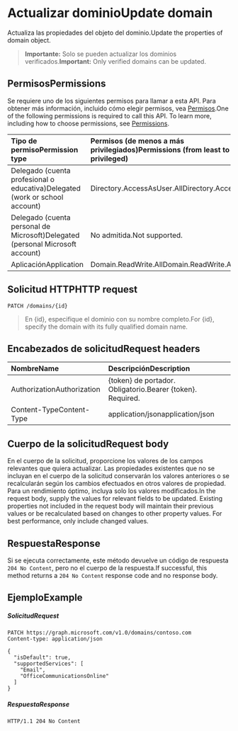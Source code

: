 # <a name="update-domain"></a><span data-ttu-id="348d8-101">Actualizar dominio</span><span class="sxs-lookup"><span data-stu-id="348d8-101">Update domain</span></span>

<span data-ttu-id="348d8-102">Actualiza las propiedades del objeto del dominio.</span><span class="sxs-lookup"><span data-stu-id="348d8-102">Update the properties of domain object.</span></span>

> <span data-ttu-id="348d8-103">**Importante:** Solo se pueden actualizar los dominios verificados.</span><span class="sxs-lookup"><span data-stu-id="348d8-103">**Important:** Only verified domains can be updated.</span></span>

## <a name="permissions"></a><span data-ttu-id="348d8-104">Permisos</span><span class="sxs-lookup"><span data-stu-id="348d8-104">Permissions</span></span>

<span data-ttu-id="348d8-p101">Se requiere uno de los siguientes permisos para llamar a esta API. Para obtener más información, incluido cómo elegir permisos, vea [Permisos](../../../concepts/permissions_reference.md).</span><span class="sxs-lookup"><span data-stu-id="348d8-p101">One of the following permissions is required to call this API. To learn more, including how to choose permissions, see [Permissions](../../../concepts/permissions_reference.md).</span></span>


|<span data-ttu-id="348d8-107">Tipo de permiso</span><span class="sxs-lookup"><span data-stu-id="348d8-107">Permission type</span></span>      | <span data-ttu-id="348d8-108">Permisos (de menos a más privilegiados)</span><span class="sxs-lookup"><span data-stu-id="348d8-108">Permissions (from least to most privileged)</span></span>              |
|:--------------------|:---------------------------------------------------------|
|<span data-ttu-id="348d8-109">Delegado (cuenta profesional o educativa)</span><span class="sxs-lookup"><span data-stu-id="348d8-109">Delegated (work or school account)</span></span> | <span data-ttu-id="348d8-110">Directory.AccessAsUser.All</span><span class="sxs-lookup"><span data-stu-id="348d8-110">Directory.AccessAsUser.All</span></span>    |
|<span data-ttu-id="348d8-111">Delegado (cuenta personal de Microsoft)</span><span class="sxs-lookup"><span data-stu-id="348d8-111">Delegated (personal Microsoft account)</span></span> | <span data-ttu-id="348d8-112">No admitida.</span><span class="sxs-lookup"><span data-stu-id="348d8-112">Not supported.</span></span>    |
|<span data-ttu-id="348d8-113">Aplicación</span><span class="sxs-lookup"><span data-stu-id="348d8-113">Application</span></span> | <span data-ttu-id="348d8-114">Domain.ReadWrite.All</span><span class="sxs-lookup"><span data-stu-id="348d8-114">Domain.ReadWrite.All</span></span> |

## <a name="http-request"></a><span data-ttu-id="348d8-115">Solicitud HTTP</span><span class="sxs-lookup"><span data-stu-id="348d8-115">HTTP request</span></span>
<!-- { "blockType": "ignored" } -->
```http
PATCH /domains/{id}
```

> <span data-ttu-id="348d8-116">En {id}, especifique el dominio con su nombre completo.</span><span class="sxs-lookup"><span data-stu-id="348d8-116">For {id}, specify the domain with its fully qualified domain name.</span></span>

## <a name="request-headers"></a><span data-ttu-id="348d8-117">Encabezados de solicitud</span><span class="sxs-lookup"><span data-stu-id="348d8-117">Request headers</span></span>

| <span data-ttu-id="348d8-118">Nombre</span><span class="sxs-lookup"><span data-stu-id="348d8-118">Name</span></span>       | <span data-ttu-id="348d8-119">Descripción</span><span class="sxs-lookup"><span data-stu-id="348d8-119">Description</span></span>|
|:-----------|:-----------|
| <span data-ttu-id="348d8-120">Authorization</span><span class="sxs-lookup"><span data-stu-id="348d8-120">Authorization</span></span>  | <span data-ttu-id="348d8-p102">{token} de portador. Obligatorio.</span><span class="sxs-lookup"><span data-stu-id="348d8-p102">Bearer {token}. Required.</span></span> |
| <span data-ttu-id="348d8-123">Content-Type</span><span class="sxs-lookup"><span data-stu-id="348d8-123">Content-Type</span></span>  | <span data-ttu-id="348d8-124">application/json</span><span class="sxs-lookup"><span data-stu-id="348d8-124">application/json</span></span> |

## <a name="request-body"></a><span data-ttu-id="348d8-125">Cuerpo de la solicitud</span><span class="sxs-lookup"><span data-stu-id="348d8-125">Request body</span></span>

<span data-ttu-id="348d8-p103">En el cuerpo de la solicitud, proporcione los valores de los campos relevantes que quiera actualizar. Las propiedades existentes que no se incluyan en el cuerpo de la solicitud conservarán los valores anteriores o se recalcularán según los cambios efectuados en otros valores de propiedad. Para un rendimiento óptimo, incluya solo los valores modificados.</span><span class="sxs-lookup"><span data-stu-id="348d8-p103">In the request body, supply the values for relevant fields to be updated. Existing properties not included in the request body will maintain their previous values or be recalculated based on changes to other property values. For best performance, only include changed values.</span></span>

## <a name="response"></a><span data-ttu-id="348d8-129">Respuesta</span><span class="sxs-lookup"><span data-stu-id="348d8-129">Response</span></span>

<span data-ttu-id="348d8-130">Si se ejecuta correctamente, este método devuelve un código de respuesta `204 No Content`, pero no el cuerpo de la respuesta.</span><span class="sxs-lookup"><span data-stu-id="348d8-130">If successful, this method returns a `204 No Content` response code and no response body.</span></span>

## <a name="example"></a><span data-ttu-id="348d8-131">Ejemplo</span><span class="sxs-lookup"><span data-stu-id="348d8-131">Example</span></span>
##### <a name="request"></a><span data-ttu-id="348d8-132">Solicitud</span><span class="sxs-lookup"><span data-stu-id="348d8-132">Request</span></span>

<!-- {
  "blockType": "request",
  "sampleKeys": ["contoso.com"],
  "name": "update_domain"
}-->
```http
PATCH https://graph.microsoft.com/v1.0/domains/contoso.com
Content-type: application/json

{
  "isDefault": true,
  "supportedServices": [
    "Email",
    "OfficeCommunicationsOnline"
  ]
}
```

##### <a name="response"></a><span data-ttu-id="348d8-133">Respuesta</span><span class="sxs-lookup"><span data-stu-id="348d8-133">Response</span></span>

<!-- {
  "blockType": "response",
  "truncated": true,
  "@odata.type": "microsoft.graph.domain"
} -->
```http
HTTP/1.1 204 No Content
```

<!-- uuid: 8fcb5dbc-d5aa-4681-8e31-b001d5168d79
2015-10-25 14:57:30 UTC -->
<!-- {
  "type": "#page.annotation",
  "description": "Update domain",
  "keywords": "",
  "section": "documentation",
  "tocPath": ""
}-->